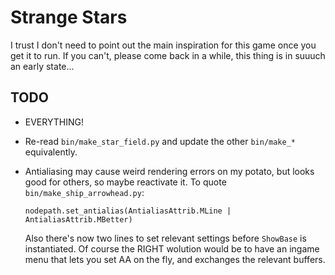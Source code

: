 Strange Stars
=============

I trust I don't need to point out the main inspiration for this game
once you get it to run. If you can't, please come back in a while, this
thing is in suuuch an early state...


TODO
----

* EVERYTHING!
* Re-read `bin/make_star_field.py` and update the other `bin/make_*`
  equivalently.
* Antialiasing may cause weird rendering errors on my potato, but looks
  good for others, so maybe reactivate it. To quote
  `bin/make_ship_arrowhead.py`:

      nodepath.set_antialias(AntialiasAttrib.MLine | AntialiasAttrib.MBetter)

  Also there's now two lines to set relevant settings before `ShowBase`
  is instantiated. Of course the RIGHT wolution would be to have an
  ingame menu that lets you set AA on the fly, and exchanges the
  relevant buffers.
